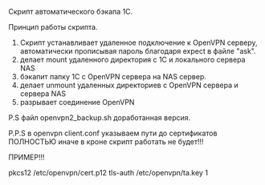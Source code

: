 Скрипт автоматического бэкапа 1С.

Принцип работы скрипта.

1) Скрипт устанавливает удаленное подключение к OpenVPN серверу, автоматически прописывая пароль благодаря expect в файле "ask".
2) делает mount удаленного директория с 1С и локального сервера NAS
3) бэкапит папку 1С с OpenVPN сервера на NAS сервер.
4) делает unmount удаленных директориев с OpenVPN сервера и сервера NAS
5) разрывает соединение OpenVPN


P.S файл openvpn2_backup.sh доработанная версия.

P.P.S в openvpn client.conf указываем пути до сертификатов ПОЛНОСТЬЮ иначе в кроне скрипт работать не будет!!!

ПРИМЕР!!!

pkcs12 /etc/openvpn/cert.p12
tls-auth /etc/openvpn/ta.key 1

